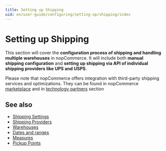 ```yaml
---
title: Setting up Shipping
uid: en/user-guide/configuring/setting-up/shipping/index
---
```

# Setting up Shipping

This section will cover the **configuration process of shipping and handling multiple warehouses** in nopCommerce. It will include both **manual shipping configuration** and **setting up shipping via API of individual shipping providers like UPS and USPS**.

Please note that nopCommerce offers integration with third-party shipping services and optimizations. They can be found in nopCommerce [marketplace](http://www.nopcommerce.com/marketplace.aspx) and in [technology partners](http://www.nopcommerce.com/technologypartners.aspx) section

## See also

* [Shipping Settings](xref:en/user-guide/configuring/setting-up/shipping/settings)
* [Shipping Providers](xref:en/user-guide/configuring/setting-up/shipping/providers/index)
* [Warehouses](xref:en/user-guide/configuring/setting-up/shipping/warehouses)
* [Dates and ranges](xref:en/user-guide/configuring/setting-up/shipping/dates-ranges)
* [Measures](xref:en/user-guide/configuring/setting-up/shipping/measures)
* [Pickup Points](xref:en/user-guide/configuring/setting-up/shipping/pickup-points)
